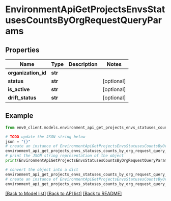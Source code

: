 # EnvironmentApiGetProjectsEnvsStatusesCountsByOrgRequestQueryParams


## Properties

Name | Type | Description | Notes
------------ | ------------- | ------------- | -------------
**organization_id** | **str** |  | 
**status** | **str** |  | [optional] 
**is_active** | **str** |  | [optional] 
**drift_status** | **str** |  | [optional] 

## Example

```python
from env0_client.models.environment_api_get_projects_envs_statuses_counts_by_org_request_query_params import EnvironmentApiGetProjectsEnvsStatusesCountsByOrgRequestQueryParams

# TODO update the JSON string below
json = "{}"
# create an instance of EnvironmentApiGetProjectsEnvsStatusesCountsByOrgRequestQueryParams from a JSON string
environment_api_get_projects_envs_statuses_counts_by_org_request_query_params_instance = EnvironmentApiGetProjectsEnvsStatusesCountsByOrgRequestQueryParams.from_json(json)
# print the JSON string representation of the object
print(EnvironmentApiGetProjectsEnvsStatusesCountsByOrgRequestQueryParams.to_json())

# convert the object into a dict
environment_api_get_projects_envs_statuses_counts_by_org_request_query_params_dict = environment_api_get_projects_envs_statuses_counts_by_org_request_query_params_instance.to_dict()
# create an instance of EnvironmentApiGetProjectsEnvsStatusesCountsByOrgRequestQueryParams from a dict
environment_api_get_projects_envs_statuses_counts_by_org_request_query_params_from_dict = EnvironmentApiGetProjectsEnvsStatusesCountsByOrgRequestQueryParams.from_dict(environment_api_get_projects_envs_statuses_counts_by_org_request_query_params_dict)
```
[[Back to Model list]](../README.md#documentation-for-models) [[Back to API list]](../README.md#documentation-for-api-endpoints) [[Back to README]](../README.md)


